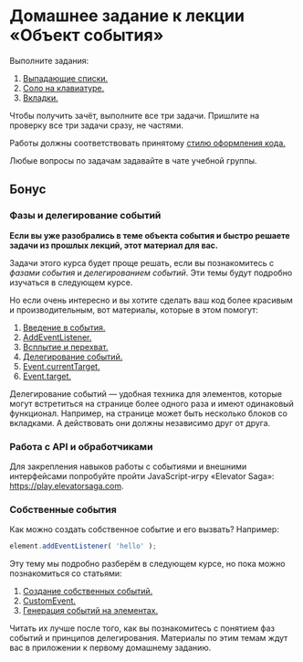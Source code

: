 # Домашнее задание к лекции «Объект события»

Выполните задания:

1. [Выпадающие списки.](./dropdown/)
2. [Соло на клавиатуре.](./keysolo/)
3. [Вкладки.](./tabs/)

Чтобы получить зачёт, выполните все три задачи. Пришлите на проверку все три задачи сразу, не частями.

Работы должны соответствовать принятому [стилю оформления кода.](https://github.com/netology-code/codestyle)

Любые вопросы по задачам задавайте в чате учебной группы.

## Бонус

### Фазы и делегирование событий

__Если вы уже разобрались в теме объекта события и быстро решаете задачи из прошлых лекций,
этот материал для вас.__

Задачи этого курса будет проще решать, если вы познакомитесь с *фазами события* и *делегированием событий*. Эти темы
будут подробно изучаться в следующем курсе.

Но если очень интересно и вы хотите сделать ваш код более красивым и 
производительным, вот материалы, которые в этом помогут:

1. [Введение в события.](https://developer.mozilla.org/ru/docs/Learn/JavaScript/Building_blocks/События) 
2. [AddEventListener.](https://developer.mozilla.org/ru/docs/Web/API/EventTarget/addEventListener)
3. [Всплытие и перехват.](https://learn.javascript.ru/event-bubbling)
4. [Делегирование событий.](https://learn.javascript.ru/event-delegation)
5. [Event.currentTarget.](https://developer.mozilla.org/ru/docs/Web/API/Event/currentTarget)
6. [Event.target.](https://developer.mozilla.org/ru/docs/Web/API/Event/target)

Делегирование событий — удобная техника для элементов, которые могут
встретиться на странице более одного раза и имеют одинаковый функционал.
Например, на странице может быть несколько блоков со вкладками. А действовать
они должны независимо друг от друга.

### Работа с API и обработчиками 

Для закрепления навыков работы с событиями и внешними интерфейсами попробуйте
пройти JavaScript-игру «Elevator Saga»: https://play.elevatorsaga.com.

### Собственные события

Как можно создать собственное событие и его вызвать? Например:

```javascript
element.addEventListener( 'hello' );
```

Эту тему мы подробно разберём в следующем курсе, но пока можно познакомиться со статьями:

1. [Создание собственных событий.](https://developer.mozilla.org/ru/docs/Web/Guide/Events/Создание_и_вызов_событий)
2. [CustomEvent.](https://developer.mozilla.org/ru/docs/Web/API/CustomEvent)
3. [Генерация событий на элементах.](https://learn.javascript.ru/dispatch-events)

Читать их лучше после того, как вы познакомитесь с понятием фаз событий и принципов
делегирования. Материалы по этим темам ждут вас в приложении к первому домашнему заданию.
